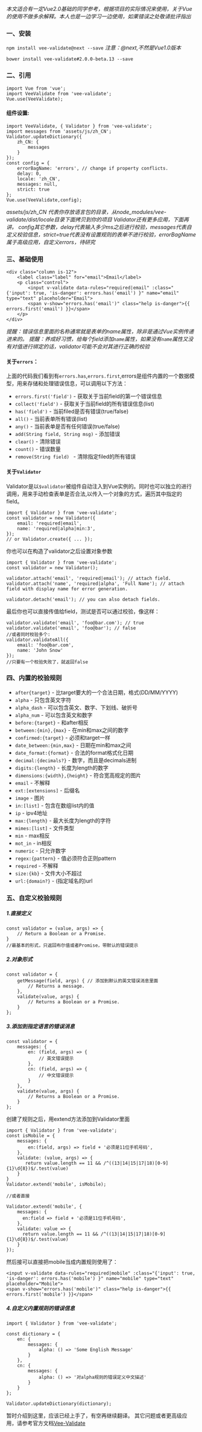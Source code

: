 ﻿*本文适合有一定Vue2.0基础的同学参考，根据项目的实际情况来使用，关于Vue的使用不做多余解释。本人也是一边学习一边使用，如果错误之处敬请批评指出*
### 一、安装
`npm install vee-validate@next --save`
*注意：@next,不然是Vue1.0版本*

`bower install vee-validate#2.0.0-beta.13 --save`

### 二、引用
    import Vue from 'vue';
    import VeeValidate from 'vee-validate';
    Vue.use(VeeValidate);
#### 组件设置:
    import VeeValidate, { Validator } from 'vee-validate';
    import messages from 'assets/js/zh_CN';
    Validator.updateDictionary({
        zh_CN: {
            messages
        }
    });
    const config = {
        errorBagName: 'errors', // change if property conflicts.
        delay: 0,
        locale: 'zh_CN',
        messages: null,
        strict: true
    };
    Vue.use(VeeValidate,config);

*assets/js/zh_CN 代表你存放语言包的目录，从node_modules/vee-validate/dist/locale目录下面拷贝到你的项目
Validator还有更多应用，下面再讲。
config其它参数，delay代表输入多少ms之后进行校验，messages代表自定义校验信息，strict=true代表没有设置规则的表单不进行校验，errorBagName属于高级应用，自定义errors，待研究*

### 三、基础使用
    <div class="column is-12">
        <label class="label" for="email">Email</label>
        <p class="control">
            <input v-validate data-rules="required|email" :class="{'input': true, 'is-danger': errors.has('email') }" name="email" type="text" placeholder="Email">
            <span v-show="errors.has('email')" class="help is-danger">{{ errors.first('email') }}</span>
        </p>
    </div>
*提醒：错误信息里面的名称通常就是表单的name属性，除非是通过Vue实例传递进来的。*
*提醒：养成好习惯，给每个field添加`name`属性，如果没有`name`属性又没有对值进行绑定的话，validator可能不会对其进行正确的校验*

#### 关于`errors`：
上面的代码我们看到有`errors.has`,`errors.first`,errors是组件内置的一个数据模型，用来存储和处理错误信息，可以调用以下方法：
- `errors.first('field')` - 获取关于当前field的第一个错误信息
- `collect('field')` - 获取关于当前field的所有错误信息(list)
- `has('field')` - 当前filed是否有错误(true/false)
- `all()` - 当前表单所有错误(list)
- `any()` - 当前表单是否有任何错误(true/false)
- `add(String field, String msg)` - 添加错误
- `clear()` - 清除错误
- `count()` - 错误数量
- `remove(String field) ` - 清除指定filed的所有错误

#### 关于`Validator`
Validator是以`$validator`被组件自动注入到Vue实例的。同时也可以独立的进行调用，用来手动检查表单是否合法,以传入一个对象的方式，遍历其中指定的field。

    import { Validator } from 'vee-validate';
    const validator = new Validator({
        email: 'required|email',
        name: 'required|alpha|min:3',
    }); 
    // or Validator.create({ ... });
你也可以在构造了validator之后设置对象参数

    import { Validator } from 'vee-validate';
    const validator = new Validator();
    
    validator.attach('email', 'required|email'); // attach field.
    validator.attach('name', 'required|alpha', 'Full Name'); // attach field with display name for error generation.
    
    validator.detach('email'); // you can also detach fields.
    
最后你也可以直接传值给field，测试是否可以通过校验，像这样：

    validator.validate('email', 'foo@bar.com'); // true
    validator.validate('email', 'foo@bar'); // false
    //或者同时校验多个:
    validator.validateAll({
        email: 'foo@bar.com',
        name: 'John Snow'
    });
    //只要有一个校验失败了，就返回false

### 四、内置的校验规则
- `after{target}` - 比target要大的一个合法日期，格式(DD/MM/YYYY)
- `alpha` - 只包含英文字符
- `alpha_dash` - 可以包含英文、数字、下划线、破折号
- `alpha_num` - 可以包含英文和数字
- `before:{target}` - 和after相反
- `between:{min},{max}` - 在min和max之间的数字
- `confirmed:{target}` - 必须和target一样
- `date_between:{min,max}` - 日期在min和max之间
- `date_format:{format}` - 合法的format格式化日期
- `decimal:{decimals?}` - 数字，而且是decimals进制
- `digits:{length}` - 长度为length的数字
- `dimensions:{width},{height}` - 符合宽高规定的图片
- `email` - 不解释
- `ext:[extensions]` - 后缀名
- `image` - 图片
- `in:[list]` - 包含在数组list内的值
- `ip` - ipv4地址
- `max:{length}` - 最大长度为length的字符
- `mimes:[list]` - 文件类型
- `min` - max相反
- `mot_in` - in相反
- `numeric` - 只允许数字
- `regex:{pattern}` - 值必须符合正则pattern
- `required` - 不解释
- `size:{kb}` - 文件大小不超过
- `url:{domain?}` - (指定域名的)url

### 五、自定义校验规则
##### 1.直接定义
    const validator = (value, args) => {
        // Return a Boolean or a Promise.
    }
    //最基本的形式，只返回布尔值或者Promise，带默认的错误提示
##### 2.对象形式
    const validator = {
        getMessage(field, args) { // 添加到默认的英文错误消息里面
            // Returns a message.
        },
        validate(value, args) {
            // Returns a Boolean or a Promise.
        }
    };
##### 3.添加到指定语言的错误消息
    const validator = {
        messages: {
            en: (field, args) => {
                // 英文错误提示
            },
            cn: (field, args) => {
                // 中文错误提示
            }
        },
        validate(value, args) {
            // Returns a Boolean or a Promise.
        }
    };

创建了规则之后，用extend方法添加到Validator里面

    import { Validator } from 'vee-validate';
    const isMobile = {
        messages: {
            en:(field, args) => field + '必须是11位手机号码',
        },
        validate: (value, args) => {
           return value.length == 11 && /^((13|14|15|17|18)[0-9]{1}\d{8})$/.test(value)
        }
    }
    Validator.extend('mobile', isMobile);
    
    //或者直接
    
    Validator.extend('mobile', {
        messages: {
          en:field => field + '必须是11位手机号码',
        },
        validate: value => {
          return value.length == 11 && /^((13|14|15|17|18)[0-9]{1}\d{8})$/.test(value)
        }
    });
    
然后接可以直接把mobile当成内置规则使用了：

    <input v-validate data-rules="required|mobile" :class="{'input': true, 'is-danger': errors.has('mobile') }" name="mobile" type="text" placeholder="Mobile">
    <span v-show="errors.has('mobile')" class="help is-danger">{{ errors.first('mobile') }}</span>

##### 4.自定义内置规则的错误信息

    import { Validator } from 'vee-validate';

    const dictionary = {
        en: {
            messages: {
                alpha: () => 'Some English Message'
            }
        },
        cn: {
            messages: {
                alpha: () => '对alpha规则的错误定义中文描述'
            }
        }
    };
    
    Validator.updateDictionary(dictionary);
    
暂时介绍到这里，应该已经上手了，有空再继续翻译。
其它问题或者更高级应用，请参考官方文档[Vee-Validate][1]


  [1]: http://vee-validate.logaretm.com/ 